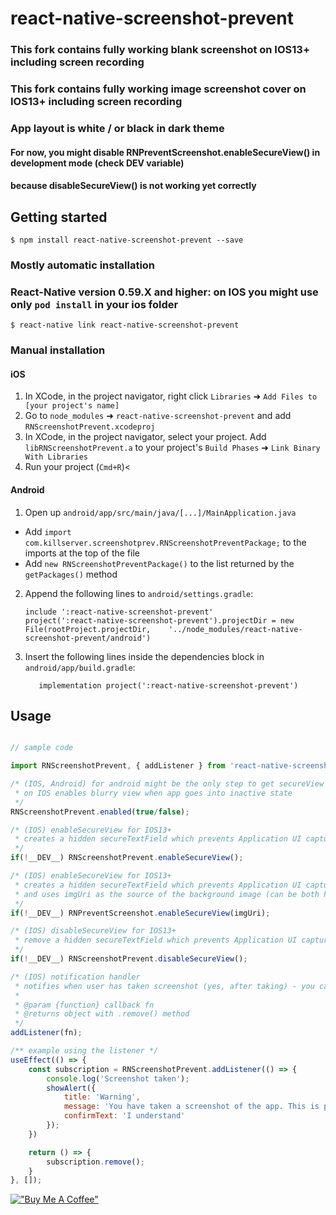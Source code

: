 # react-native-screenshot-prevent

### This fork contains fully working blank screenshot on IOS13+ including screen recording
### This fork contains fully working image screenshot cover on IOS13+ including screen recording
### App layout is white / or black in dark theme

#### For now, you might disable RNPreventScreenshot.enableSecureView() in development mode (check __DEV__ variable)
#### because disableSecureView() is not working yet correctly


## Getting started

`$ npm install react-native-screenshot-prevent --save`

### Mostly automatic installation

### React-Native version 0.59.X and higher: on IOS you might use only `pod install` in your ios folder

`$ react-native link react-native-screenshot-prevent`

### Manual installation


#### iOS

1. In XCode, in the project navigator, right click `Libraries` ➜ `Add Files to [your project's name]`
2. Go to `node_modules` ➜ `react-native-screenshot-prevent` and add `RNScreenshotPrevent.xcodeproj`
3. In XCode, in the project navigator, select your project. Add `libRNScreenshotPrevent.a` to your project's `Build Phases` ➜ `Link Binary With Libraries`
4. Run your project (`Cmd+R`)<

#### Android

1. Open up `android/app/src/main/java/[...]/MainApplication.java`
- Add `import com.killserver.screenshotprev.RNScreenshotPreventPackage;` to the imports at the top of the file
- Add `new RNScreenshotPreventPackage()` to the list returned by the `getPackages()` method
2. Append the following lines to `android/settings.gradle`:
   ```
   include ':react-native-screenshot-prevent'
   project(':react-native-screenshot-prevent').projectDir = new File(rootProject.projectDir, 	'../node_modules/react-native-screenshot-prevent/android')
   ```
3. Insert the following lines inside the dependencies block in `android/app/build.gradle`:
   ```
      implementation project(':react-native-screenshot-prevent')
   ```



## Usage
```javascript

// sample code

import RNScreenshotPrevent, { addListener } from 'react-native-screenshot-prevent';

/* (IOS, Android) for android might be the only step to get secureView
 * on IOS enables blurry view when app goes into inactive state
 */
RNScreenshotPrevent.enabled(true/false);

/* (IOS) enableSecureView for IOS13+
 * creates a hidden secureTextField which prevents Application UI capture on screenshots
 */
if(!__DEV__) RNScreenshotPrevent.enableSecureView();

/* (IOS) enableSecureView for IOS13+
 * creates a hidden secureTextField which prevents Application UI capture on screenshots
 * and uses imgUri as the source of the background image (can be both https://, file:///)
 */
if(!__DEV__) RNPreventScreenshot.enableSecureView(imgUri);

/* (IOS) disableSecureView for IOS13+
 * remove a hidden secureTextField which prevents Application UI capture on screenshots
 */
if(!__DEV__) RNScreenshotPrevent.disableSecureView();

/* (IOS) notification handler
 * notifies when user has taken screenshot (yes, after taking) - you can show alert or do some actions
 *
 * @param {function} callback fn
 * @returns object with .remove() method
 */
addListener(fn);

/** example using the listener */
useEffect(() => {
	const subscription = RNScreenshotPrevent.addListener(() => {
		console.log('Screenshot taken');
		showAlert({
			title: 'Warning',
			message: 'You have taken a screenshot of the app. This is prohibited due to security reasons.',
			confirmText: 'I understand'
		});
	})

	return () => {
		subscription.remove();
	}
}, []);

```


[!["Buy Me A Coffee"](https://www.buymeacoffee.com/assets/img/custom_images/orange_img.png)](https://www.buymeacoffee.com/batuhanoztrk)
